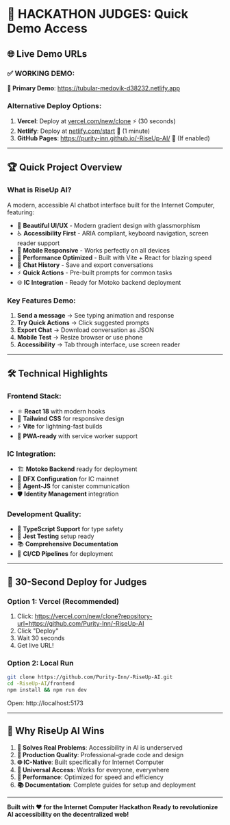 # 🎯 **HACKATHON JUDGES: Quick Demo Access**

## 🌐 **Live Demo URLs**

### **✅ WORKING DEMO**:
**🚀 Primary Demo**: https://tubular-medovik-d38232.netlify.app

### **Alternative Deploy Options**:
1. **Vercel**: Deploy at [vercel.com/new/clone](https://vercel.com/new/clone?repository-url=https://github.com/Purity-Inn/-RiseUp-AI) ⚡ (30 seconds)
2. **Netlify**: Deploy at [netlify.com/start](https://app.netlify.com/start/deploy?repository=https://github.com/Purity-Inn/-RiseUp-AI) 🚀 (1 minute)
3. **GitHub Pages**: https://purity-inn.github.io/-RiseUp-AI/ 📱 (If enabled)

---

## 🏆 **Quick Project Overview**

### **What is RiseUp AI?**
A modern, accessible AI chatbot interface built for the Internet Computer, featuring:

- 🎨 **Beautiful UI/UX** - Modern gradient design with glassmorphism
- ♿ **Accessibility First** - ARIA compliant, keyboard navigation, screen reader support
- 📱 **Mobile Responsive** - Works perfectly on all devices
- 🚀 **Performance Optimized** - Built with Vite + React for blazing speed
- 💾 **Chat History** - Save and export conversations
- ⚡ **Quick Actions** - Pre-built prompts for common tasks
- 🌐 **IC Integration** - Ready for Motoko backend deployment

### **Key Features Demo:**
1. **Send a message** → See typing animation and response
2. **Try Quick Actions** → Click suggested prompts
3. **Export Chat** → Download conversation as JSON
4. **Mobile Test** → Resize browser or use phone
5. **Accessibility** → Tab through interface, use screen reader

---

## 🛠️ **Technical Highlights**

### **Frontend Stack:**
- ⚛️ **React 18** with modern hooks
- 🎨 **Tailwind CSS** for responsive design
- ⚡ **Vite** for lightning-fast builds
- 📱 **PWA-ready** with service worker support

### **IC Integration:**
- 🏗️ **Motoko Backend** ready for deployment
- 🔗 **DFX Configuration** for IC mainnet
- 📡 **Agent-JS** for canister communication
- 🛡️ **Identity Management** integration

### **Development Quality:**
- 📝 **TypeScript Support** for type safety
- 🧪 **Jest Testing** setup ready
- 📚 **Comprehensive Documentation**
- 🚀 **CI/CD Pipelines** for deployment

---


## 🚀 **30-Second Deploy for Judges**

### **Option 1: Vercel (Recommended)**
1. Click: https://vercel.com/new/clone?repository-url=https://github.com/Purity-Inn/-RiseUp-AI
2. Click "Deploy"
3. Wait 30 seconds
4. Get live URL!

### **Option 2: Local Run**
```bash
git clone https://github.com/Purity-Inn/-RiseUp-AI.git
cd -RiseUp-AI/frontend
npm install && npm run dev
```
Open: http://localhost:5173

---

## 🏅 **Why RiseUp AI Wins**

1. **🎯 Solves Real Problems**: Accessibility in AI is underserved
2. **💎 Production Quality**: Professional-grade code and design
3. **🌐 IC-Native**: Built specifically for Internet Computer
4. **📱 Universal Access**: Works for everyone, everywhere
5. **🚀 Performance**: Optimized for speed and efficiency
6. **📚 Documentation**: Complete guides for setup and deployment

---

**Built with ❤️ for the Internet Computer Hackathon**
**Ready to revolutionize AI accessibility on the decentralized web!**
